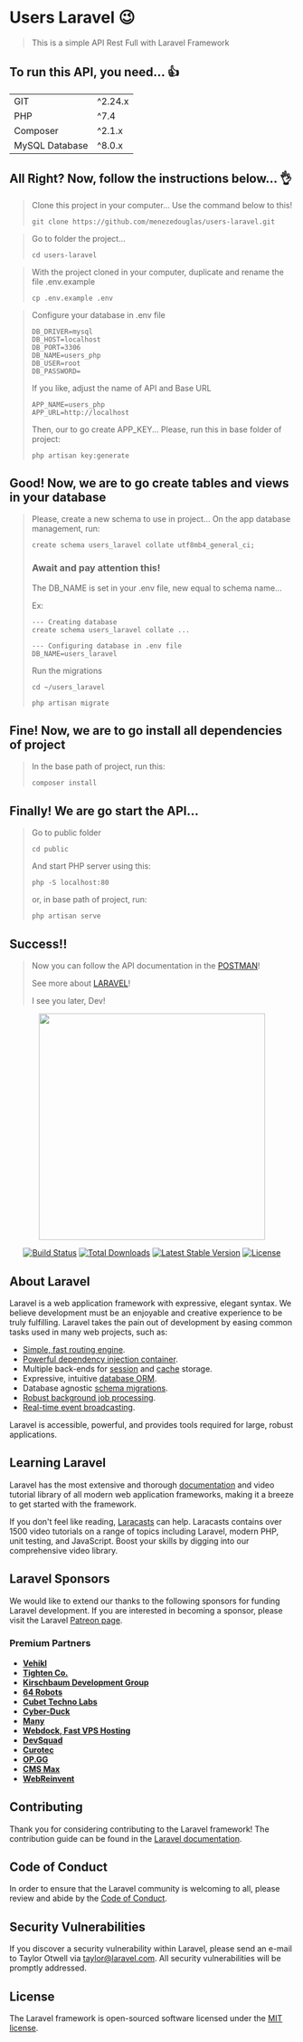 # Users Laravel 😉

> This is a simple API Rest Full with Laravel Framework


## To run this API, you need... 👍
<table>
    <tbody>
        <tr>
            <td>GIT</td>
            <td>^2.24.x</td>
        </tr>
        <tr>
            <td>PHP</td>
            <td>^7.4</td>
        </tr>
        <tr>
            <td>Composer</td>
            <td>^2.1.x</td>
        </tr>
        <tr>
            <td>MySQL Database</td>
            <td>^8.0.x</td>
        </tr>
    </tbody>
</table>

## All Right? Now, follow the instructions below... 👌

> Clone this project in your computer... Use the command below to this!
>
> ```
> git clone https://github.com/menezedouglas/users-laravel.git
> ```

> Go to folder the project...
>
> ```
> cd users-laravel
> ```

> With the project cloned in your computer, duplicate and rename the file .env.example
>
> ```
> cp .env.example .env  
> ```

> Configure your database in .env file
>
> ``` 
> DB_DRIVER=mysql
> DB_HOST=localhost
> DB_PORT=3306
> DB_NAME=users_php
> DB_USER=root
> DB_PASSWORD=
> ```
>
> If you like, adjust the name of API and Base URL
>
> ```
> APP_NAME=users_php 
> APP_URL=http://localhost
> ```
> 
> Then, our to go create APP_KEY... Please, run this in base folder of project:
> ```
> php artisan key:generate
> ```

## Good! Now, we are to go create tables and views in your database

> Please, create a new schema to use in project... On the app database management, run:
> ```
> create schema users_laravel collate utf8mb4_general_ci;
> ```
> 
>
> ### Await and pay attention this!
>
> The DB_NAME is set in your .env file, new equal to schema name...
> 
>  Ex:
> ```
>--- Creating database
> create schema users_laravel collate ...
> 
> --- Configuring database in .env file
> DB_NAME=users_laravel
> ```
> 
> Run the migrations
> 
> ```
> cd ~/users_laravel
> 
> php artisan migrate
> ```
> 

## Fine! Now, we are to go install all dependencies of project
> In the base path of project, run this:
>
> ```
> composer install
> ```

## Finally! We are go start the API...
> Go to public folder
>
> ```
> cd public
> ```
>
> And start PHP server using this:
>
> ```
> php -S localhost:80
> ```
> 
> or, in base path of project, run:
> 
> ```
> php artisan serve
> ```

## Success!!
> Now you can follow the API documentation in the [POSTMAN](https://documenter.getpostman.com/view/9336516/U16bvULL)!
> 
> See more about [LARAVEL](https://laravel.com)!
>
> I see you later, Dev!


<p align="center"><a href="https://laravel.com" target="_blank"><img src="https://raw.githubusercontent.com/laravel/art/master/logo-lockup/5%20SVG/2%20CMYK/1%20Full%20Color/laravel-logolockup-cmyk-red.svg" width="400"></a></p>

<p align="center">
<a href="https://travis-ci.org/laravel/framework"><img src="https://travis-ci.org/laravel/framework.svg" alt="Build Status"></a>
<a href="https://packagist.org/packages/laravel/framework"><img src="https://img.shields.io/packagist/dt/laravel/framework" alt="Total Downloads"></a>
<a href="https://packagist.org/packages/laravel/framework"><img src="https://img.shields.io/packagist/v/laravel/framework" alt="Latest Stable Version"></a>
<a href="https://packagist.org/packages/laravel/framework"><img src="https://img.shields.io/packagist/l/laravel/framework" alt="License"></a>
</p>

## About Laravel

Laravel is a web application framework with expressive, elegant syntax. We believe development must be an enjoyable and creative experience to be truly fulfilling. Laravel takes the pain out of development by easing common tasks used in many web projects, such as:

- [Simple, fast routing engine](https://laravel.com/docs/routing).
- [Powerful dependency injection container](https://laravel.com/docs/container).
- Multiple back-ends for [session](https://laravel.com/docs/session) and [cache](https://laravel.com/docs/cache) storage.
- Expressive, intuitive [database ORM](https://laravel.com/docs/eloquent).
- Database agnostic [schema migrations](https://laravel.com/docs/migrations).
- [Robust background job processing](https://laravel.com/docs/queues).
- [Real-time event broadcasting](https://laravel.com/docs/broadcasting).

Laravel is accessible, powerful, and provides tools required for large, robust applications.

## Learning Laravel

Laravel has the most extensive and thorough [documentation](https://laravel.com/docs) and video tutorial library of all modern web application frameworks, making it a breeze to get started with the framework.

If you don't feel like reading, [Laracasts](https://laracasts.com) can help. Laracasts contains over 1500 video tutorials on a range of topics including Laravel, modern PHP, unit testing, and JavaScript. Boost your skills by digging into our comprehensive video library.

## Laravel Sponsors

We would like to extend our thanks to the following sponsors for funding Laravel development. If you are interested in becoming a sponsor, please visit the Laravel [Patreon page](https://patreon.com/taylorotwell).

### Premium Partners

- **[Vehikl](https://vehikl.com/)**
- **[Tighten Co.](https://tighten.co)**
- **[Kirschbaum Development Group](https://kirschbaumdevelopment.com)**
- **[64 Robots](https://64robots.com)**
- **[Cubet Techno Labs](https://cubettech.com)**
- **[Cyber-Duck](https://cyber-duck.co.uk)**
- **[Many](https://www.many.co.uk)**
- **[Webdock, Fast VPS Hosting](https://www.webdock.io/en)**
- **[DevSquad](https://devsquad.com)**
- **[Curotec](https://www.curotec.com/services/technologies/laravel/)**
- **[OP.GG](https://op.gg)**
- **[CMS Max](https://www.cmsmax.com/)**
- **[WebReinvent](https://webreinvent.com/?utm_source=laravel&utm_medium=github&utm_campaign=patreon-sponsors)**

## Contributing

Thank you for considering contributing to the Laravel framework! The contribution guide can be found in the [Laravel documentation](https://laravel.com/docs/contributions).

## Code of Conduct

In order to ensure that the Laravel community is welcoming to all, please review and abide by the [Code of Conduct](https://laravel.com/docs/contributions#code-of-conduct).

## Security Vulnerabilities

If you discover a security vulnerability within Laravel, please send an e-mail to Taylor Otwell via [taylor@laravel.com](mailto:taylor@laravel.com). All security vulnerabilities will be promptly addressed.

## License

The Laravel framework is open-sourced software licensed under the [MIT license](https://opensource.org/licenses/MIT).
